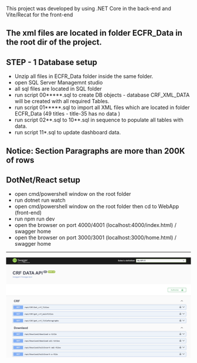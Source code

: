 This project was developed by using .NET Core in the back-end and Vite/Recat for the front-end

The xml files are located in folder ECFR_Data in the root dir of the project.
------------------------------
STEP - 1 Database setup
------------------------------
- Unzip all files in ECFR_Data folder inside the same folder.
- open SQL Server Managemnt studio
- all sql files are located in SQL folder 
- run script 00*****.sql  to create DB objects - database CRF_XML_DATA will be created with all required Tables.
- run script 01*****.sql to import all XML files which are located in folder ECFR_Data (49 titles -  title-35 has no data )
- run script 02**.sql to 10**.sql in sequence to populate all tables with data.
- run script 11*.sql to update dashboard data.

Notice: Section Paragraphs are more than 200K of rows
-------------------------------
DotNet/React setup
-------------------------------
- open cmd/powershell window on the root folder
- run  dotnet run watch
- open cmd/powershell window on the root folder then cd to WebApp (front-end)
- run  npm run dev
- open the browser on port 4000/4001 (localhost:4000/index.html) / swagger home
- open the browser on port 3000/3001 (localhost:3000/home.html) / swagger home
-------------------------------
<img width=800 src="https://github.com/naderQudieh/ECFR_Data/blob/main/WebApp/images/CaptureAPI.JPG" /> 
